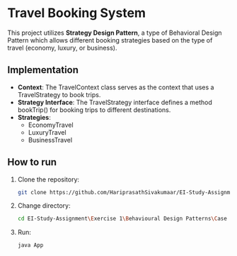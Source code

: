 # Travel Booking System

This project utilizes **Strategy Design Pattern**, a type of Behavioral Design Pattern which allows different booking strategies based on the type of travel (economy, luxury, or business).

## Implementation

- **Context**: The TravelContext class serves as the context that uses a TravelStrategy to book trips.
- **Strategy Interface**: The TravelStrategy interface defines a method bookTrip() for booking trips to different destinations.
- **Strategies**:
  - EconomyTravel
  - LuxuryTravel
  - BusinessTravel

## How to run

1. Clone the repository:
   ```bash
   git clone https://github.com/HariprasathSivakumaar/EI-Study-Assignment.git
   ```
2. Change directory:
   ```bash
   cd EI-Study-Assignment\Exercise 1\Behavioural Design Patterns\Case 2
   ```
3. Run:
   ```bash
   java App
   ```
